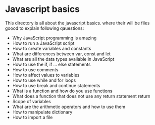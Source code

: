 # Javascript basics

This directory is all about the javascript basics.
where their will be files goood to explain following qauestions:

- Why JavaScript programming is amazing  
- How to run a JavaScript script  
- How to create variables and constants  
- What are differences between var, const and let  
- What are all the data types available in JavaScript  
- How to use the if, if ... else statements  
- How to use comments  
- How to affect values to variables  
- How to use while and for loops  
- How to use break and continue statements  
- What is a function and how do you use functions  
- What does a function that does not use any return statement return  
- Scope of variables  
- What are the arithmetic operators and how to use them  
- How to manipulate dictionary  
- How to import a file  
 
